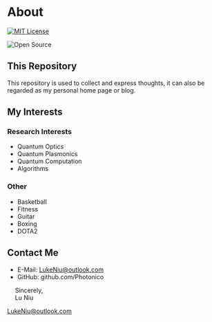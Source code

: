 # About

[![MIT License](https://github.com/ConAntares/Temples/blob/master/Attachments/LicenseMIT.svg)](https://opensource.org/licenses/mit-license.php)

![Open Source](https://github.com/ConAntares/Temples/blob/master/Attachments/OpenSource.svg)

## This Repository

This repository is used to collect and express thoughts, it can also be regarded as my personal home page or blog.

## My Interests

### Research Interests

* Quantum Optics
* Quantum Plasmonics
* Quantum Computation
* Algorithms  

### Other

* Basketball
* Fitness
* Guitar
* Boxing
* DOTA2  

## Contact Me

* E-Mail: LukeNiu@outlook.com
* GitHub: github.com/Photonico

&emsp; Sincerely,  
&emsp; Lu Niu  

LukeNiu@outlook.com
